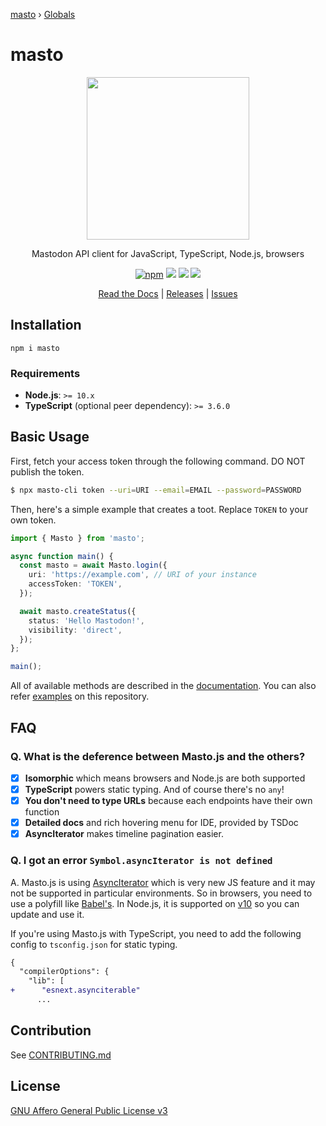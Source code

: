 [masto](README.md) › [Globals](globals.md)

# masto

<p align="center">
  <img src="https://i.imgur.com/z47VXyd.png" width="260px">
</p>

<p align="center">Mastodon API client for JavaScript, TypeScript, Node.js, browsers</p>

<p align="center">
  <a href="https://www.npmjs.com/package/masto"><img src="https://img.shields.io/npm/v/masto.svg" alt="npm"/></a>
  <a href="https://github.com/neet/masto.js/actions"><img src="https://github.com/neet/masto.js/workflows/CI/badge.svg" /></a>
  <a href="https://codecov.io/gh/neet/masto.js"><img src="https://codecov.io/gh/neet/masto.js/branch/master/graph/badge.svg" /></a>
  <a href="https://codeclimate.com/github/neet/masto.js/maintainability"><img src="https://api.codeclimate.com/v1/badges/f56a1d2e6728a89d0a94/maintainability" /></a>
</p>

<p align="center">
  <a href="https://git.io/Je02X">Read the Docs</a> |
  <a href="https://github.com/neet/masto.js/releases">Releases</a> |
  <a href="https://github.com/neet/masto.js/issues">Issues</a>
</p>

## Installation

```
npm i masto
```

### Requirements

- **Node.js**: `>= 10.x`
- **TypeScript** (optional peer dependency): `>= 3.6.0`

## Basic Usage

First, fetch your access token through the following command. DO NOT publish the token.

```bash
$ npx masto-cli token --uri=URI --email=EMAIL --password=PASSWORD
```

Then, here's a simple example that creates a toot. Replace `TOKEN` to your own token.

```ts
import { Masto } from 'masto';

async function main() {
  const masto = await Masto.login({
    uri: 'https://example.com', // URI of your instance
    accessToken: 'TOKEN',
  });

  await masto.createStatus({
    status: 'Hello Mastodon!',
    visibility: 'direct',
  });
};

main();
```

All of available methods are described in the [documentation](https://neet.github.io/masto.js/classes/_clients_masto_masto_.masto.html). You can also refer [examples](https://github.com/neet/masto.js/tree/master/examples) on this repository.

## FAQ

### Q. What is the deference between Masto.js and the others?

- [x] **Isomorphic** which means browsers and Node.js are both supported
- [x] **TypeScript** powers static typing. And of course there's no `any`!
- [x] **You don't need to type URLs** because each endpoints have their own function
- [x] **Detailed docs** and rich hovering menu for IDE, provided by TSDoc
- [x] **AsyncIterator** makes timeline pagination easier.

### Q. I got an error `Symbol.asyncIterator is not defined`

A. Masto.js is using [AsyncIterator](https://github.com/tc39/proposal-async-iteration) which is very new JS feature and it may not be supported in particular environments. So in browsers, you need to use a polyfill like [Babel's](https://babeljs.io/docs/en/babel-plugin-proposal-async-generator-functions). In Node.js, it is supported on [v10](https://medium.com/@nairihar/async-iteration-in-nodejs-v10-3c17dc00ed9f) so you can update and use it.

If you're using Masto.js with TypeScript, you need to add the following config to `tsconfig.json` for static typing.

```diff
{
  "compilerOptions": {
    "lib": [
+      "esnext.asynciterable"
      ...
```

## Contribution

See [CONTRIBUTING.md](CONTRIBUTING.md)

## License

[GNU Affero General Public License v3](https://www.gnu.org/licenses/agpl-3.0.en.html)
